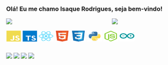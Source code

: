### Olá! Eu me chamo Isaque Rodrigues, seja bem-vindo!
<div style="display: flex; align-items: center; justify-content: center;">
  <img align="center" width="402px" src="https://github-readme-stats.vercel.app/api?username=shellookk&show_icons=true&theme=tokyonight&include_all_commits=true">
  <img align="center" width="305px" src="https://github-readme-stats.vercel.app/api/top-langs/?username=shellookk&layout=compact&theme=tokyonight"/>
</div>


<div style="display: incline_block"><br>
  <img align="center" alt="shellookk-Js" height="30" width="40" src="https://raw.githubusercontent.com/devicons/devicon/master/icons/javascript/javascript-plain.svg">
  <img align="center" alt="shellookk-Ts" height="30" width="40" src="https://raw.githubusercontent.com/devicons/devicon/master/icons/typescript/typescript-plain.svg">
  <img align="center" alt="shellookk-React" height="30" width="40" src="https://raw.githubusercontent.com/devicons/devicon/master/icons/react/react-original.svg">
  <img align="center" alt="shellookk-HTML" height="30" width="40" src="https://raw.githubusercontent.com/devicons/devicon/master/icons/html5/html5-original.svg">
  <img align="center" alt="shellookk-CSS" height="30" width="40" src="https://raw.githubusercontent.com/devicons/devicon/master/icons/css3/css3-original.svg">
  <img align="center" alt="shellookk-Python" height="30" width="40" src="https://raw.githubusercontent.com/devicons/devicon/master/icons/python/python-original.svg">
  <img align="center" alt="shellookk-Node" height="30" width="40" src="https://raw.githubusercontent.com/devicons/devicon/1119b9f84c0290e0f0b38982099a2bd027a48bf1/icons/nodejs/nodejs-original.svg">
  <img align="center" alt="shellookk-Arduino" height="30" width="40" src="https://raw.githubusercontent.com/devicons/devicon/1119b9f84c0290e0f0b38982099a2bd027a48bf1/icons/arduino/arduino-original.svg">
  
</div>

##

<div>
  <a href="https://www.instagram.com/isaque_rodrigues.py/" target="_blank"><img src="https://img.shields.io/badge/-Instagram-%23E4405F?style=for-the-badge&logo=instagram&logoColor=white" target="_blank"></a>
 	<a href="https://www.twitch.tv/shellookk" target="_blank"><img src="https://img.shields.io/badge/Twitch-9146FF?style=for-the-badge&logo=twitch&logoColor=white" target="_blank"></a>
  <a href = "mailto:isauqejk123@gmail.com"><img src="https://img.shields.io/badge/-Gmail-%23333?style=for-the-badge&logo=gmail&logoColor=white" target="_blank"></a>
  <a href="https://www.linkedin.com/in/isaquerodrigues7/" target="_blank"><img src="https://img.shields.io/badge/-LinkedIn-%230077B5?style=for-the-badge&logo=linkedin&logoColor=white" target="_blank"></a> 
</div>

##
